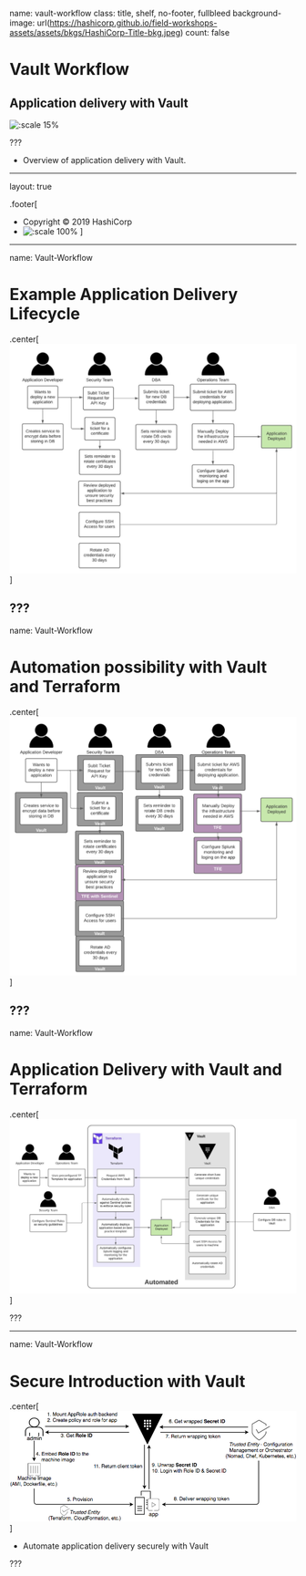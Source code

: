name: vault-workflow
class: title, shelf, no-footer, fullbleed
background-image: url(https://hashicorp.github.io/field-workshops-assets/assets/bkgs/HashiCorp-Title-bkg.jpeg)
count: false

# Vault Workflow
## Application delivery with Vault

![:scale 15%](https://hashicorp.github.io/field-workshops-assets/assets/logos/logo_vault.png)

???

* Overview of application delivery with Vault.

---
layout: true

.footer[
- Copyright © 2019 HashiCorp
- ![:scale 100%](https://hashicorp.github.io/field-workshops-assets/assets/logos/HashiCorp_Icon_Black.svg)
]

---
name: Vault-Workflow

# Example Application Delivery Lifecycle
.center[![:scale 60%](images/workflow1.jpeg)]

???
---
name: Vault-Workflow

# Automation possibility with Vault and Terraform
.center[![:scale 60%](images/workflow2.png)]


???
---
name: Vault-Workflow

# Application Delivery with Vault and Terraform
.center[![:scale 80%](images/workflow3.jpeg)]

???

---
name: Vault-Workflow

# Secure Introduction with Vault
.center[![:scale 80%](images/vault-workflow.png)]

* Automate application delivery securely with Vault


???